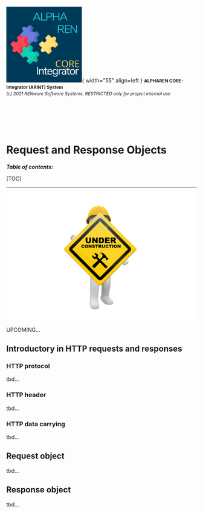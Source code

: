 ![arint_logo](../pictures/arint_logo.png){ width="55" align=left }
<small markdown>**ALPHAREN CORE-Integrator (ARINT) System**<br>
*(c) 2021 RENware Software Systems. RESTRICTED only for project internal use*
</small><br><br><br><br><br><br>


# Request and Response Objects

***Table of contents:***

[TOC]

***


![wip page](../pictures/under_maintenance.png)

UPCOMING...


## Introductory in HTTP requests and responses


### HTTP protocol

tbd...

### HTTP header

tbd...

### HTTP data carrying

tbd...




## Request object

tbd...




## Response object

tbd...